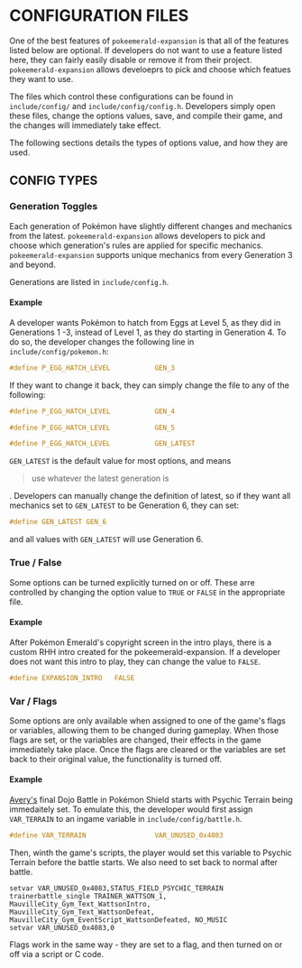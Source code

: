 # CONFIGURATION FILES
One of the best features of `pokeemerald-expansion` is that all of the features listed below are optional. If developers do not want to use a feature listed here, they can fairly easily disable or remove it from their project. `pokeemerald-expansion` allows develoeprs to pick and choose which featues they want to use.

The files which control these configurations can be found in `include/config/` and `include/config/config.h`. Developers simply open these files, change the options values, save, and compile their game, and the changes will immediately take effect.

The following sections details the types of options value, and how they are used.

## CONFIG TYPES
### Generation Toggles
Each generation of Pokémon have slightly different changes and mechanics from the latest. `pokeemerald-expansion` allows developers to pick and choose which generation's rules are applied for specific mechanics. `pokeemerald-expansion` supports unique mechanics from every Generation 3 and beyond.

Generations are listed in `include/config.h`. 

#### Example
A developer wants Pokémon to hatch from Eggs at Level 5, as they did in Generations 1 -3, instead of Level 1, as they do starting in Generation 4. To do so, the developer changes the following line in `include/config/pokemon.h`:

```c
#define P_EGG_HATCH_LEVEL           GEN_3
```

If they want to change it back, they can simply change the file to any of the following:

```c
#define P_EGG_HATCH_LEVEL           GEN_4
```
```c
#define P_EGG_HATCH_LEVEL           GEN_5
```
```c
#define P_EGG_HATCH_LEVEL           GEN_LATEST
```

`GEN_LATEST` is the default value for most options, and means 

> use whatever the latest generation is

. Developers can manually change the definition of latest, so if they want all mechanics set to `GEN_LATEST` to be Generation 6, they can set:
```c
#define GEN_LATEST GEN_6
```

and all values with `GEN_LATEST` will use Generation 6.

### True / False
Some options can be turned explicitly turned on or off. These arre controlled by changing the option value to `TRUE` or `FALSE` in the appropriate file.

#### Example
After Pokémon Emerald's copyright screen in the intro plays, there is a custom RHH intro created for the pokeemerald-expansion. If a developer does not want this intro to play, they can change the value to `FALSE`.

```c
#define EXPANSION_INTRO   FALSE
```

### Var / Flags
Some options are only available when assigned to one of the game's flags or variables, allowing them to be changed during gameplay.  When those flags are set, or the variables are changed, their effects in the game immediately take place. Once the flags are cleared or the variables are set back to their original value, the functionality is turned off.

#### Example
[Avery's](https://bulbapedia.bulbagarden.net/wiki/Avery#Third_battle) final Dojo Battle in Pokémon Shield starts with Psychic Terrain being immedaitely set. To emulate this, the developer would first assign `VAR_TERRAIN` to an ingame variable in `include/config/battle.h`.

```c
#define VAR_TERRAIN                 VAR_UNUSED_0x4083 
```

Then, winth the game's scripts, the player would set this variable to Psychic Terrain before the battle starts. We also need to set back to normal after battle.

```
setvar VAR_UNUSED_0x4083,STATUS_FIELD_PSYCHIC_TERRAIN
trainerbattle_single TRAINER_WATTSON_1, MauvilleCity_Gym_Text_WattsonIntro, MauvilleCity_Gym_Text_WattsonDefeat, MauvilleCity_Gym_EventScript_WattsonDefeated, NO_MUSIC
setvar VAR_UNUSED_0x4083,0
```

Flags work in the same way - they are set to a flag, and then turned on or off via a script or C code.
